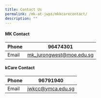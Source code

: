 ```yaml
---
title: Contact Us
permalink: /mk-at-jwps/mkkcarecontact/
description: ""
---
```

#### MK Contact


| Phone | 96474301 | 
| -------- | -------- | 
| Email     | <a href="mailto:mk_jurongwest@moe.edu.sg">mk_jurongwest@moe.edu.sg</a>  |


#### kCare Contact

| Phone | 96791940 | 
| -------- | -------- | 
| Email     | <a href="mailto:jwkcc@ymca.edu.sg">jwkcc@ymca.edu.sg</a>  |
